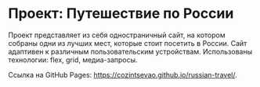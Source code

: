 # Проект: Путешествие по России

Проект представляет из себя одностраничный сайт, на котором собраны одни из лучших мест, которые стоит посетить в России.
Сайт адаптивен к различным пользовательским устройствам. Использованы технологии: flex, grid, медиа-запросы.

Ссылка на GitHub Pages: https://cozintsevao.github.io/russian-travel/.